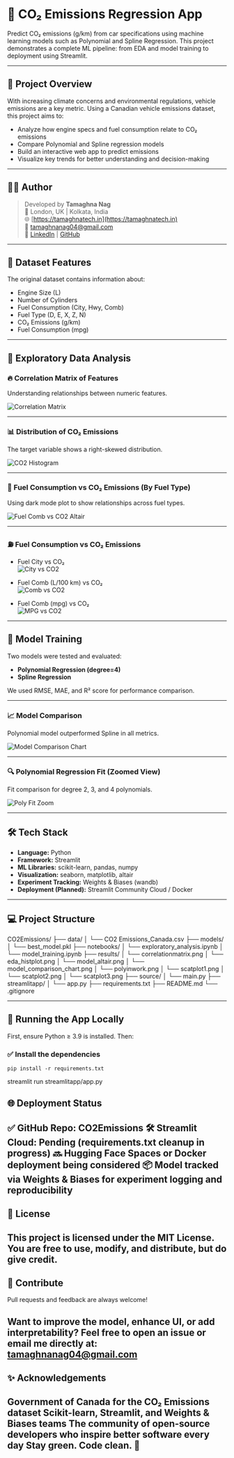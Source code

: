 # 🚗 CO₂ Emissions Regression App

Predict CO₂ emissions (g/km) from car specifications using machine learning models such as Polynomial and Spline Regression. This project demonstrates a complete ML pipeline: from EDA and model training to deployment using Streamlit.

---

## 📌 Project Overview

With increasing climate concerns and environmental regulations, vehicle emissions are a key metric. Using a Canadian vehicle emissions dataset, this project aims to:

- Analyze how engine specs and fuel consumption relate to CO₂ emissions
- Compare Polynomial and Spline regression models
- Build an interactive web app to predict emissions
- Visualize key trends for better understanding and decision-making

---

## 👨‍💻 Author

> Developed by **Tamaghna Nag**  
> 📍 London, UK | Kolkata, India  
> 🌐 [https://tamaghnatech.in](https://tamaghnatech.in)  
> 📧 tamaghnanag04@gmail.com  
> 🔗 [LinkedIn](https://www.linkedin.com/in/tamaghna99/) | [GitHub](https://github.com/Tamaghnatech)

---

## 🧠 Dataset Features

The original dataset contains information about:

- Engine Size (L)
- Number of Cylinders
- Fuel Consumption (City, Hwy, Comb)
- Fuel Type (D, E, X, Z, N)
- CO₂ Emissions (g/km)
- Fuel Consumption (mpg)

---

## 🔎 Exploratory Data Analysis

### 🔥 Correlation Matrix of Features

Understanding relationships between numeric features.

![Correlation Matrix](correlationmatrix.png)

---

### 📊 Distribution of CO₂ Emissions

The target variable shows a right-skewed distribution.

![CO2 Histogram](eda_histplot.png)

---

### 🧯 Fuel Consumption vs CO₂ Emissions (By Fuel Type)

Using dark mode plot to show relationships across fuel types.

![Fuel Comb vs CO2 Altair](model_altair.png)

---

### ⛽ Fuel Consumption vs CO₂ Emissions

- Fuel City vs CO₂  
  ![City vs CO2](scatplot1.png)

- Fuel Comb (L/100 km) vs CO₂  
  ![Comb vs CO2](scatplot2.png)

- Fuel Comb (mpg) vs CO₂  
  ![MPG vs CO2](scatplot3.png)

---

## 🧪 Model Training

Two models were tested and evaluated:

- **Polynomial Regression (degree=4)**
- **Spline Regression**

We used RMSE, MAE, and R² score for performance comparison.

---

### 📈 Model Comparison

Polynomial model outperformed Spline in all metrics.

![Model Comparison Chart](model_comparison_chart.png)

---

### 🔍 Polynomial Regression Fit (Zoomed View)

Fit comparison for degree 2, 3, and 4 polynomials.

![Poly Fit Zoom](polyinwork.png)

---

## 🛠️ Tech Stack

- **Language:** Python
- **Framework:** Streamlit
- **ML Libraries:** scikit-learn, pandas, numpy
- **Visualization:** seaborn, matplotlib, altair
- **Experiment Tracking:** Weights & Biases (wandb)
- **Deployment (Planned):** Streamlit Community Cloud / Docker

---

## 💻 Project Structure
CO2Emissions/
├── data/
│ └── CO2 Emissions_Canada.csv
├── models/
│ └── best_model.pkl
├── notebooks/
│ └── exploratory_analysis.ipynb
│ └── model_training.ipynb
├── results/
│ └── correlationmatrix.png
│ └── eda_histplot.png
│ └── model_altair.png
│ └── model_comparison_chart.png
│ └── polyinwork.png
│ └── scatplot1.png
│ └── scatplot2.png
│ └── scatplot3.png
├── source/
│ └── main.py
├── streamlitapp/
│ └── app.py
├── requirements.txt
├── README.md
└── .gitignore


---

## 🚀 Running the App Locally

First, ensure Python ≥ 3.9 is installed. Then:

### ✅ Install the dependencies

```
pip install -r requirements.txt
```
streamlit run streamlitapp/app.py

🌐 Deployment Status
---
✅ GitHub Repo: CO2Emissions
🛠️ Streamlit Cloud: Pending (requirements.txt cleanup in progress)
🔜 Hugging Face Spaces or Docker deployment being considered
📦 Model tracked via Weights & Biases for experiment logging and reproducibility
---
🧾 License
---
This project is licensed under the MIT License.
You are free to use, modify, and distribute, but do give credit.
---
🤝 Contribute
---
Pull requests and feedback are always welcome!

Want to improve the model, enhance UI, or add interpretability?
Feel free to open an issue or email me directly at: tamaghnanag04@gmail.com
---
✨ Acknowledgements
---
Government of Canada for the CO₂ Emissions dataset
Scikit-learn, Streamlit, and Weights & Biases teams
The community of open-source developers who inspire better software every day
Stay green. Code clean. 🌱
---

